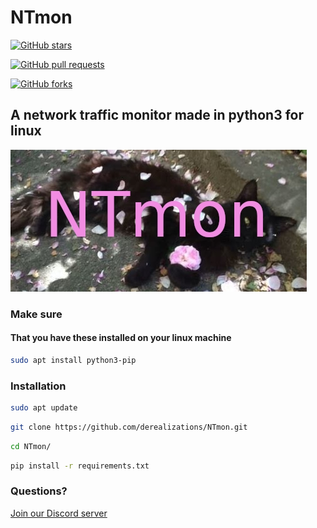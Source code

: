 # NTmon
[![GitHub stars](https://img.shields.io/github/stars/derealizations/NTmon.svg)](https://github.com/derealizations/NTmon/stargazers)

[![GitHub pull requests](https://img.shields.io/github/issues-pr/derealizations/NTmon.svg)](https://github.com/derealizations/NTmon/pulls)

[![GitHub forks](https://img.shields.io/github/forks/derealizations/NTmon.svg)](https://github.com/derealizations/NTmon/network/members)
## A network traffic monitor made in python3 for linux
![Banner](banner1.jpg)

### Make sure
#### That you have these installed on your linux machine
```bash
sudo apt install python3-pip
```

### Installation
```bash
sudo apt update
```
```bash
git clone https://github.com/derealizations/NTmon.git
```
```bash
cd NTmon/
```
```bash
pip install -r requirements.txt
```

### Questions?
[Join our Discord server](https://discord.gg/28mFzDeG6U)
